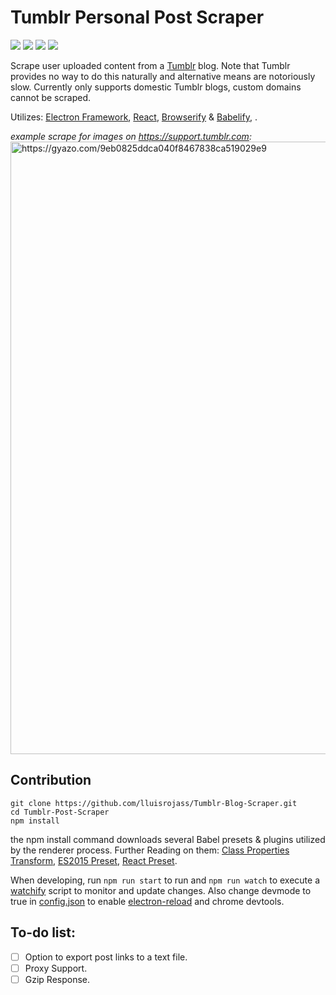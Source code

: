 # Tumblr Personal Post Scraper

![](https://img.shields.io/badge/npm-v4.1.2-green.svg)  ![](https://img.shields.io/badge/electron-v1.4.15-blue.svg) ![](https://img.shields.io/badge/react-v15.4.2-yellow.svg) ![](https://img.shields.io/badge/build-passing-brightgreen.svg)

Scrape user uploaded content from a [Tumblr](www.tumblr.com) blog. Note that Tumblr provides no way to do this naturally and alternative means are notoriously slow. Currently only supports domestic Tumblr blogs, custom domains cannot be scraped.

Utilizes: [Electron Framework](https://electron.atom.io/), [React](https://facebook.github.io/react/), [Browserify](https://github.com/substack/node-browserify) & [Babelify](https://github.com/babel/babelify), . 


*example scrape for images on https://support.tumblr.com:*
<a href="https://gyazo.com/9eb0825ddca040f8467838ca519029e9"><img src="https://i.gyazo.com/9eb0825ddca040f8467838ca519029e9.gif" alt="https://gyazo.com/9eb0825ddca040f8467838ca519029e9" width="980"/></a>
## Contribution 
```
git clone https://github.com/lluisrojass/Tumblr-Blog-Scraper.git
cd Tumblr-Post-Scraper
npm install 
```
the npm install command downloads several Babel presets & plugins utilized by the renderer process. Further Reading on them: [Class Properties Transform](https://babeljs.io/docs/plugins/transform-class-properties/), [ES2015 Preset](https://babeljs.io/docs/plugins/preset-es2015/), [React Preset](https://babeljs.io/docs/plugins/preset-react/). 

When developing, run `npm run start` to run and `npm run watch` to execute a [watchify](https://github.com/substack/watchify) script to monitor and update changes. Also change devmode to true in [config.json](./config.json) to enable [electron-reload](https://www.npmjs.com/package/electron-reload) and chrome devtools.



## To-do list:
- [ ] Option to export post links to a text file.
- [ ] Proxy Support.
- [ ] Gzip Response.
